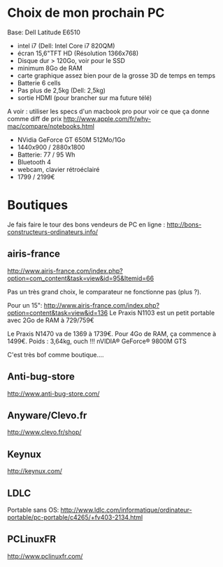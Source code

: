 Choix de mon prochain PC
=========================

Base: Dell Latitude E6510

* intel i7 (Dell: Intel Core i7 820QM)
* écran 15,6"TFT HD (Résolution 1366x768)
* Disque dur > 120Go, voir pour le SSD
* minimum 8Go de RAM
* carte graphique assez bien pour de la grosse 3D de temps en temps
* Batterie 6 cells
* Pas plus de 2,5kg (Dell: 2,5kg)
* sortie HDMI (pour brancher sur ma future télé)

A voir : utiliser les specs d'un macbook pro pour voir ce que ça donne comme diff de prix
http://www.apple.com/fr/why-mac/compare/notebooks.html
* NVidia GeForce GT 650M 512Mo/1Go
* 1440x900 / 2880x1800
* Batterie: 77 / 95 Wh
* Bluetooth 4
* webcam, clavier rétroéclairé
* 1799 / 2199€

Boutiques
===========

Je fais faire le tour des bons vendeurs de PC en ligne :
http://bons-constructeurs-ordinateurs.info/


airis-france
------------------

http://www.airis-france.com/index.php?option=com_content&task=view&id=95&Itemid=66

Pas un très grand choix, le comparateur ne fonctionne pas (plus ?).

Pour un 15": http://www.airis-france.com/index.php?option=content&task=view&id=136
Le Praxis N1103 est un petit portable avec 2Go de RAM à 729/759€

Le Praxis N1470 va de 1369 à 1739€.
Pour 4Go de RAM, ça commence à 1499€.
Poids : 3,64kg, ouch !!!
nVIDIA® GeForce® 9800M GTS

C'est très bof comme boutique....

Anti-bug-store
---------------

http://www.anti-bug-store.com/

Anyware/Clevo.fr
-------------
http://www.clevo.fr/shop/

Keynux
-----------
http://keynux.com/

LDLC
--------
Portable sans OS:
http://www.ldlc.com/informatique/ordinateur-portable/pc-portable/c4265/+fv403-2134.html


PCLinuxFR
-----------
http://www.pclinuxfr.com/




